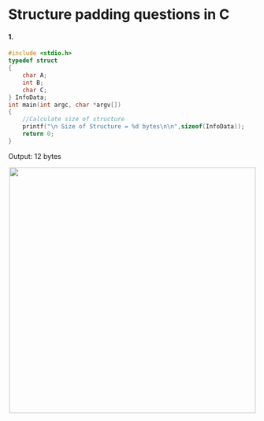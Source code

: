 # Structure padding questions in C

#### 1. 
~~~cpp
#include <stdio.h>
typedef struct
{
    char A;
    int B;
    char C;
} InfoData;
int main(int argc, char *argv[])
{
    //Calculate size of structure
    printf("\n Size of Structure = %d bytes\n\n",sizeof(InfoData));
    return 0;
}
~~~
Output: 12 bytes
<p align="center">
    <img src="./Images/Vi_du_2.png" width="500px" alt="">
</p>
